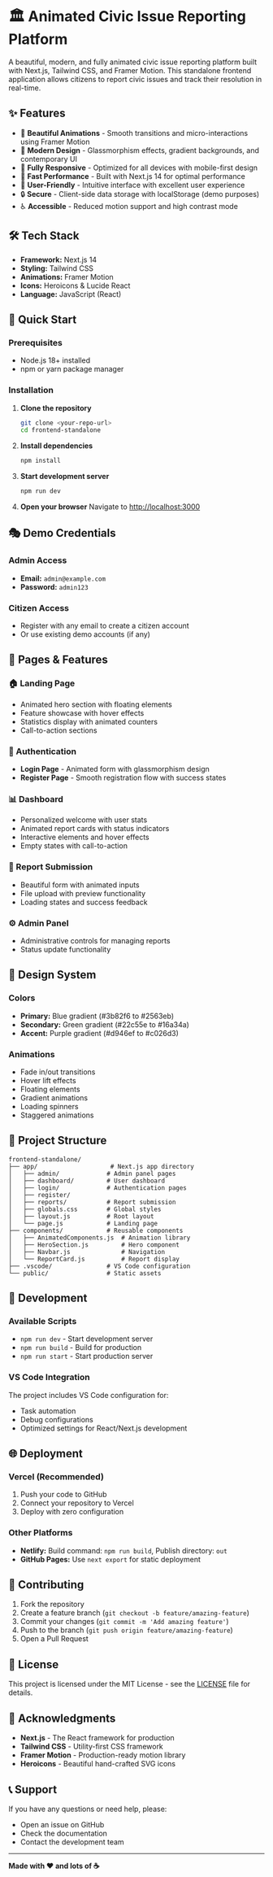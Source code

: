 # 🏛️ Animated Civic Issue Reporting Platform

A beautiful, modern, and fully animated civic issue reporting platform built with Next.js, Tailwind CSS, and Framer Motion. This standalone frontend application allows citizens to report civic issues and track their resolution in real-time.

## ✨ Features

- 🎨 **Beautiful Animations** - Smooth transitions and micro-interactions using Framer Motion
- 🌈 **Modern Design** - Glassmorphism effects, gradient backgrounds, and contemporary UI
- 📱 **Fully Responsive** - Optimized for all devices with mobile-first design
- 🚀 **Fast Performance** - Built with Next.js 14 for optimal performance
- 🎯 **User-Friendly** - Intuitive interface with excellent user experience
- 🔒 **Secure** - Client-side data storage with localStorage (demo purposes)
- ♿ **Accessible** - Reduced motion support and high contrast mode

## 🛠️ Tech Stack

- **Framework:** Next.js 14
- **Styling:** Tailwind CSS
- **Animations:** Framer Motion
- **Icons:** Heroicons & Lucide React
- **Language:** JavaScript (React)

## 🚀 Quick Start

### Prerequisites
- Node.js 18+ installed
- npm or yarn package manager

### Installation

1. **Clone the repository**
   ```bash
   git clone <your-repo-url>
   cd frontend-standalone
   ```

2. **Install dependencies**
   ```bash
   npm install
   ```

3. **Start development server**
   ```bash
   npm run dev
   ```

4. **Open your browser**
   Navigate to [http://localhost:3000](http://localhost:3000)

## 🎭 Demo Credentials

### Admin Access
- **Email:** `admin@example.com`
- **Password:** `admin123`

### Citizen Access
- Register with any email to create a citizen account
- Or use existing demo accounts (if any)

## 📱 Pages & Features

### 🏠 Landing Page
- Animated hero section with floating elements
- Feature showcase with hover effects
- Statistics display with animated counters
- Call-to-action sections

### 🔐 Authentication
- **Login Page** - Animated form with glassmorphism design
- **Register Page** - Smooth registration flow with success states

### 📊 Dashboard
- Personalized welcome with user stats
- Animated report cards with status indicators
- Interactive elements and hover effects
- Empty states with call-to-action

### 📝 Report Submission
- Beautiful form with animated inputs
- File upload with preview functionality
- Loading states and success feedback

### ⚙️ Admin Panel
- Administrative controls for managing reports
- Status update functionality

## 🎨 Design System

### Colors
- **Primary:** Blue gradient (#3b82f6 to #2563eb)
- **Secondary:** Green gradient (#22c55e to #16a34a)
- **Accent:** Purple gradient (#d946ef to #c026d3)

### Animations
- Fade in/out transitions
- Hover lift effects
- Floating elements
- Gradient animations
- Loading spinners
- Staggered animations

## 📁 Project Structure

```
frontend-standalone/
├── app/                    # Next.js app directory
│   ├── admin/             # Admin panel pages
│   ├── dashboard/         # User dashboard
│   ├── login/             # Authentication pages
│   ├── register/
│   ├── reports/           # Report submission
│   ├── globals.css        # Global styles
│   ├── layout.js          # Root layout
│   └── page.js            # Landing page
├── components/            # Reusable components
│   ├── AnimatedComponents.js  # Animation library
│   ├── HeroSection.js         # Hero component
│   ├── Navbar.js              # Navigation
│   └── ReportCard.js          # Report display
├── .vscode/               # VS Code configuration
└── public/                # Static assets
```

## 🔧 Development

### Available Scripts

- `npm run dev` - Start development server
- `npm run build` - Build for production
- `npm run start` - Start production server

### VS Code Integration

The project includes VS Code configuration for:
- Task automation
- Debug configurations
- Optimized settings for React/Next.js development

## 🌐 Deployment

### Vercel (Recommended)
1. Push your code to GitHub
2. Connect your repository to Vercel
3. Deploy with zero configuration

### Other Platforms
- **Netlify:** Build command: `npm run build`, Publish directory: `out`
- **GitHub Pages:** Use `next export` for static deployment

## 🤝 Contributing

1. Fork the repository
2. Create a feature branch (`git checkout -b feature/amazing-feature`)
3. Commit your changes (`git commit -m 'Add amazing feature'`)
4. Push to the branch (`git push origin feature/amazing-feature`)
5. Open a Pull Request

## 📄 License

This project is licensed under the MIT License - see the [LICENSE](LICENSE) file for details.

## 🙏 Acknowledgments

- **Next.js** - The React framework for production
- **Tailwind CSS** - Utility-first CSS framework
- **Framer Motion** - Production-ready motion library
- **Heroicons** - Beautiful hand-crafted SVG icons

## 📞 Support

If you have any questions or need help, please:
- Open an issue on GitHub
- Check the documentation
- Contact the development team

---

**Made with ❤️ and lots of ☕**
